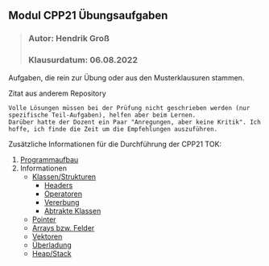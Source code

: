 ## Modul CPP21 Übungsaufgaben
>### Autor: Hendrik Groß
>### Klausurdatum: 06.08.2022

Aufgaben, die rein zur Übung oder aus den Musterklausuren stammen.

Zitat aus anderem Repository
```
Volle Lösungen müssen bei der Prüfung nicht geschrieben werden (nur spezifische Teil-Aufgaben), helfen aber beim Lernen.
Darüber hatte der Dozent ein Paar "Anregungen, aber keine Kritik". Ich hoffe, ich finde die Zeit um die Empfehlungen auszuführen.
```

Zusätzliche Informationen für die Durchführung der CPP21 TOK:

1. [Programmaufbau](/Informationen/Aufbau.md)
2. Informationen
    - [Klassen/Strukturen](/Informationen/Klassen.md)
        - [Headers](/Informationen/Headers.md)
        - [Operatoren](/Informationen/Operatoren.md)
        - [Vererbung](/Informationen/Vererbung.md)
        - [Abtrakte Klassen](/Informationen/AbstrakteKlassen.md)
    - [Pointer](/Informationen/Pointer.md)
    - [Arrays bzw. Felder](/Informationen/Array.md)
    - [Vektoren](/Informationen/Vektoren.md)  
    - [Überladung](/Informationen/%C3%9Cberladung.md)   
    - [Heap/Stack](/Informationen/HeapStack.md) 